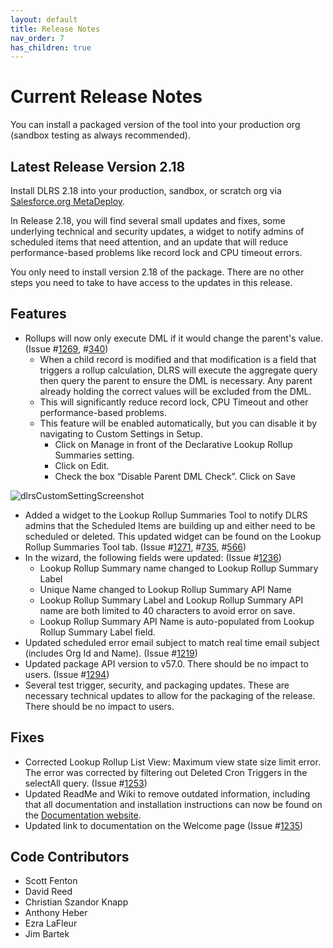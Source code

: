 ```yaml
---
layout: default
title: Release Notes
nav_order: 7
has_children: true
---
```


# Current Release Notes

You can install a packaged version of the tool into your production org (sandbox testing as always recommended).
<br/>

## Latest Release Version 2.18

Install DLRS 2.18 into your production, sandbox, or scratch org via [Salesforce.org MetaDeploy](https://install.salesforce.org/products/dlrs/latest).

In Release 2.18, you will find several small updates and fixes, some underlying technical and security updates, a widget to notify admins of scheduled items that need attention, and an update that will reduce performance-based problems like record lock and CPU timeout errors.

You only need to install version 2.18 of the package. There are no other steps you need to take to have access to the updates in this release. 

## Features

* Rollups will now only execute DML if it would change the parent's value. (Issue #[1269](https://github.com/SFDO-Community/declarative-lookup-rollup-summaries/issues/1269), #[340](https://github.com/SFDO-Community/declarative-lookup-rollup-summaries/issues/340))
  * When a child record is modified and that modification is a field that triggers a rollup calculation, DLRS will execute the aggregate query then query the parent to ensure the DML is necessary. Any parent already holding the correct values will be excluded from the DML. 
  * This will significantly reduce record lock, CPU Timeout and other performance-based problems. 
  * This feature will be enabled automatically, but you can disable it by navigating to Custom Settings in Setup.
    * Click on Manage in front of the Declarative Lookup Rollup Summaries setting. 
    * Click on Edit. 
    * Check the box “Disable Parent DML Check”. Click on Save

![dlrsCustomSettingScreenshot](/DLRS-Documentation/assets/dlrsCustomSetting.png)

* Added a widget to the Lookup Rollup Summaries Tool to notify DLRS admins that the Scheduled Items are building up and either need to be scheduled or deleted. This updated widget can be found on the Lookup Rollup Summaries Tool tab. (Issue #[1271](https://github.com/SFDO-Community/declarative-lookup-rollup-summaries/issues/1271), #[735](https://github.com/SFDO-Community/declarative-lookup-rollup-summaries/issues/735), #[566](https://github.com/SFDO-Community/declarative-lookup-rollup-summaries/issues/566)) 
* In the wizard, the following fields were updated: (Issue #[1236](https://github.com/SFDO-Community/declarative-lookup-rollup-summaries/issues/1236))
  * Lookup Rollup Summary name changed to Lookup Rollup Summary Label
  * Unique Name changed to Lookup Rollup Summary API Name
  * Lookup Rollup Summary Label and Lookup Rollup Summary API name are both limited to 40 characters to avoid error on save. 
  * Lookup Rollup Summary API Name is auto-populated from Lookup Rollup Summary Label field. 
* Updated scheduled error email subject to match real time email subject (includes Org Id and Name). (Issue #[1219](https://github.com/SFDO-Community/declarative-lookup-rollup-summaries/issues/1219))
* Updated package API version to v57.0. There should be no impact to users. (Issue #[1294](https://github.com/SFDO-Community/declarative-lookup-rollup-summaries/issues/1294))
* Several test trigger, security, and packaging updates. These are necessary technical updates to allow for the packaging of the release. There should be no impact to users.

## Fixes
* Corrected Lookup Rollup List View: Maximum view state size limit error. The error was corrected by filtering out Deleted Cron Triggers in the selectAll query. (Issue #[1253](https://github.com/SFDO-Community/declarative-lookup-rollup-summaries/issues/1253))
* Updated ReadMe and Wiki to remove outdated information, including that all documentation and installation instructions can now be found on the [Documentation website](https://sfdo-community-sprints.github.io/DLRS-Documentation/). 
* Updated link to documentation on the Welcome page (Issue #[1235](https://github.com/SFDO-Community/declarative-lookup-rollup-summaries/issues/1235))

## Code Contributors
* Scott Fenton
* David Reed
* Christian Szandor Knapp
* Anthony Heber
* Ezra LaFleur
* Jim Bartek


